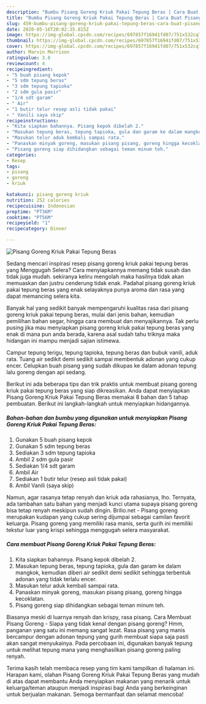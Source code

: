```yaml
---
description: "Bumbu Pisang Goreng Kriuk Pakai Tepung Beras | Cara Buat Pisang Goreng Kriuk Pakai Tepung Beras Yang Bikin Ngiler"
title: "Bumbu Pisang Goreng Kriuk Pakai Tepung Beras | Cara Buat Pisang Goreng Kriuk Pakai Tepung Beras Yang Bikin Ngiler"
slug: 459-bumbu-pisang-goreng-kriuk-pakai-tepung-beras-cara-buat-pisang-goreng-kriuk-pakai-tepung-beras-yang-bikin-ngiler
date: 2020-05-16T20:02:35.815Z
image: https://img-global.cpcdn.com/recipes/697857f16941fd07/751x532cq70/pisang-goreng-kriuk-pakai-tepung-beras-foto-resep-utama.jpg
thumbnail: https://img-global.cpcdn.com/recipes/697857f16941fd07/751x532cq70/pisang-goreng-kriuk-pakai-tepung-beras-foto-resep-utama.jpg
cover: https://img-global.cpcdn.com/recipes/697857f16941fd07/751x532cq70/pisang-goreng-kriuk-pakai-tepung-beras-foto-resep-utama.jpg
author: Marvin Morrison
ratingvalue: 3.8
reviewcount: 4
recipeingredient:
- "5 buah pisang kepok"
- "5 sdm tepung beras"
- "3 sdm tepung tapioka"
- "2 sdm gula pasir"
- "1/4 sdt garam"
- " Air"
- "1 butir telur resep asli tidak pakai"
- " Vanili saya skip"
recipeinstructions:
- "Kita siapkan bahannya. Pisang kepok dibelah 2."
- "Masukan tepung beras, tepung tapioka, gula dan garam ke dalam mangkok, kemudian diberi air sedikit demi sedikit sehingga terbentuk adonan yang tidak terlalu encer."
- "Masukan telur aduk kembali sampai rata."
- "Panaskan minyak goreng, masukan pisang pisang, goreng hingga kecoklatan."
- "Pisang goreng siap dihidangkan sebagai teman minum teh."
categories:
- Resep
tags:
- pisang
- goreng
- kriuk

katakunci: pisang goreng kriuk 
nutrition: 252 calories
recipecuisine: Indonesian
preptime: "PT36M"
cooktime: "PT56M"
recipeyield: "1"
recipecategory: Dinner

---
```



![Pisang Goreng Kriuk Pakai Tepung Beras](https://img-global.cpcdn.com/recipes/697857f16941fd07/751x532cq70/pisang-goreng-kriuk-pakai-tepung-beras-foto-resep-utama.jpg)

Sedang mencari inspirasi resep pisang goreng kriuk pakai tepung beras yang Menggugah Selera? Cara menyiapkannya memang tidak susah dan tidak juga mudah. sekiranya keliru mengolah maka hasilnya tidak akan memuaskan dan justru cenderung tidak enak. Padahal pisang goreng kriuk pakai tepung beras yang enak selayaknya punya aroma dan rasa yang dapat memancing selera kita.

Banyak hal yang sedikit banyak mempengaruhi kualitas rasa dari pisang goreng kriuk pakai tepung beras, mulai dari jenis bahan, kemudian pemilihan bahan segar, hingga cara membuat dan menyajikannya. Tak perlu pusing jika mau menyiapkan pisang goreng kriuk pakai tepung beras yang enak di mana pun anda berada, karena asal sudah tahu triknya maka hidangan ini mampu menjadi sajian istimewa.

Campur tepung terigu, tepung tapioka, tepung beras dan bubuk vanili, aduk rata. Tuang air sedikit demi sedikit sampai membentuk adonan yang cukup encer. Celupkan buah pisang yang sudah dikupas ke dalam adonan tepung lalu goreng dengan api sedang.


Berikut ini ada beberapa tips dan trik praktis untuk membuat pisang goreng kriuk pakai tepung beras yang siap dikreasikan. Anda dapat menyiapkan Pisang Goreng Kriuk Pakai Tepung Beras memakai 8 bahan dan 5 tahap pembuatan. Berikut ini langkah-langkah untuk menyiapkan hidangannya.

<!--inarticleads1-->

##### Bahan-bahan dan bumbu yang digunakan untuk menyiapkan Pisang Goreng Kriuk Pakai Tepung Beras:

1. Gunakan 5 buah pisang kepok
1. Gunakan 5 sdm tepung beras
1. Sediakan 3 sdm tepung tapioka
1. Ambil 2 sdm gula pasir
1. Sediakan 1/4 sdt garam
1. Ambil  Air
1. Sediakan 1 butir telur (resep asli tidak pakai)
1. Ambil  Vanili (saya skip)


Namun, agar rasanya tetap renyah dan kriuk ada rahasianya, lho. Ternyata, ada tambahan satu bahan yang menjadi kunci utama supaya pisang goreng bisa tetap renyah meskipun sudah dingin. Brilio.net - Pisang goreng merupakan kudapan yang cukup sering dijumpai sebagai camilan favorit keluarga. Pisang goreng yang memiliki rasa manis, serta gurih ini memiliki tekstur luar yang krispi sehingga menggugah selera masyarakat. 

<!--inarticleads2-->

##### Cara membuat Pisang Goreng Kriuk Pakai Tepung Beras:

1. Kita siapkan bahannya. Pisang kepok dibelah 2.
1. Masukan tepung beras, tepung tapioka, gula dan garam ke dalam mangkok, kemudian diberi air sedikit demi sedikit sehingga terbentuk adonan yang tidak terlalu encer.
1. Masukan telur aduk kembali sampai rata.
1. Panaskan minyak goreng, masukan pisang pisang, goreng hingga kecoklatan.
1. Pisang goreng siap dihidangkan sebagai teman minum teh.


Biasanya meski di luarnya renyah dan krispy, rasa pisang. Cara Membuat Pisang Goreng - Siapa yang tidak kenal dengan pisang goreng? Hmm, panganan yang satu ini memang sangat lezat. Rasa pisang yang manis bercampur dengan adonan tepung yang gurih membuat siapa saja pasti akan sangat menyukainya. Pada percobaan ini, digunakan banyak tepung untuk melihat tepung mana yang menghasilkan pisang goreng paling renyah. 

Terima kasih telah membaca resep yang tim kami tampilkan di halaman ini. Harapan kami, olahan Pisang Goreng Kriuk Pakai Tepung Beras yang mudah di atas dapat membantu Anda menyiapkan makanan yang menarik untuk keluarga/teman ataupun menjadi inspirasi bagi Anda yang berkeinginan untuk berjualan makanan. Semoga bermanfaat dan selamat mencoba!
